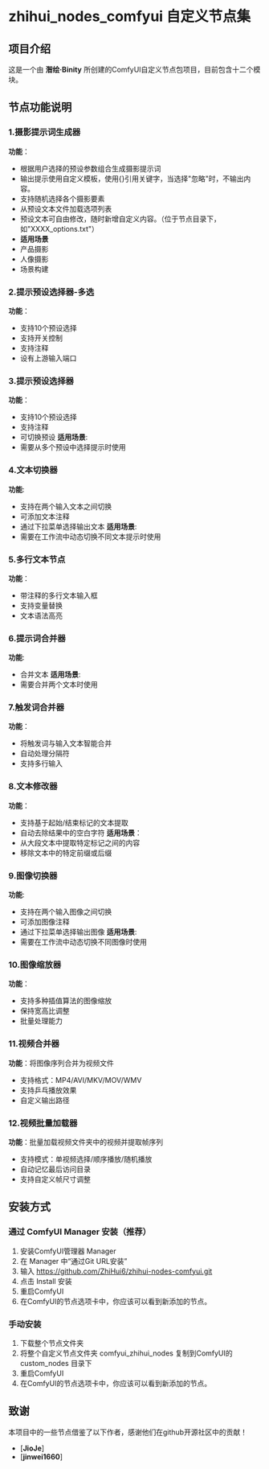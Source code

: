 # zhihui_nodes_comfyui 自定义节点集

## 项目介绍
这是一个由 **潪绘·Binity** 所创建的ComfyUI自定义节点包项目，目前包含十二个模块。

## 节点功能说明

### 1.摄影提示词生成器
**功能**：
- 根据用户选择的预设参数组合生成摄影提示词
- 输出提示使用自定义模板，使用{}引用关键字，当选择"忽略"时，不输出内容。
- 支持随机选择各个摄影要素
- 从预设文本文件加载选项列表 
- 预设文本可自由修改，随时新增自定义内容。（位于节点目录下，如"XXXX_options.txt"）
- **适用场景**
- 产品摄影
- 人像摄影
- 场景构建

### 2.提示预设选择器-多选
**功能**：
- 支持10个预设选择
- 支持开关控制
- 支持注释
- 设有上游输入端口

### 3.提示预设选择器
**功能**：
- 支持10个预设选择
- 支持注释
- 可切换预设
**适用场景**: 
- 需要从多个预设中选择提示时使用

### 4.文本切换器
**功能**:
- 支持在两个输入文本之间切换
- 可添加文本注释
- 通过下拉菜单选择输出文本
**适用场景**:
- 需要在工作流中动态切换不同文本提示时使用

### 5.多行文本节点
**功能**：
- 带注释的多行文本输入框
- 支持变量替换
- 文本语法高亮

### 6.提示词合并器
**功能**: 
- 合并文本
**适用场景**: 
- 需要合并两个文本时使用

### 7.触发词合并器
**功能**：
- 将触发词与输入文本智能合并
- 自动处理分隔符
- 支持多行输入

### 8.文本修改器
**功能**：
- 支持基于起始/结束标记的文本提取
- 自动去除结果中的空白字符
**适用场景**：
- 从大段文本中提取特定标记之间的内容
- 移除文本中的特定前缀或后缀

### 9.图像切换器
**功能**:
- 支持在两个输入图像之间切换
- 可添加图像注释
- 通过下拉菜单选择输出图像
**适用场景**:
- 需要在工作流中动态切换不同图像时使用

### 10.图像缩放器
**功能**：
- 支持多种插值算法的图像缩放
- 保持宽高比调整
- 批量处理能力

### 11.视频合并器
**功能**：将图像序列合并为视频文件
- 支持格式：MP4/AVI/MKV/MOV/WMV
- 支持乒乓播放效果
- 自定义输出路径

### 12.视频批量加载器
**功能**：批量加载视频文件夹中的视频并提取帧序列
- 支持模式：单视频选择/顺序播放/随机播放
- 自动记忆最后访问目录
- 支持自定义帧尺寸调整

## 安装方式
### 通过 ComfyUI Manager 安装（推荐）
1. 安装ComfyUI管理器 Manager
2. 在 Manager 中“通过Git URL安装”
3. 输入 https://github.com/ZhiHui6/zhihui-nodes-comfyui.git
4. 点击 Install 安装
5. 重启ComfyUI
6. 在ComfyUI的节点选项卡中，你应该可以看到新添加的节点。

### 手动安装
1. 下载整个节点文件夹
2. 将整个自定义节点文件夹 comfyui_zhihui_nodes 复制到ComfyUI的 custom_nodes 目录下
3. 重启ComfyUI
4. 在ComfyUI的节点选项卡中，你应该可以看到新添加的节点。

## 致谢
本项目中的一些节点借鉴了以下作者，感谢他们在github开源社区中的贡献！
- [**JioJe**]
- [**jinwei1660**]
